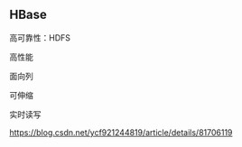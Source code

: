 ## HBase

高可靠性：HDFS

高性能

面向列

可伸缩

实时读写

https://blog.csdn.net/ycf921244819/article/details/81706119
